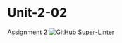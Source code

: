 # Unit-2-02
Assignment 2
[![GitHub Super-Linter](https://github.com/MaathusanS/Unit-2-02/workflows/Lint%20Code%20Base/badge.svg)](https://github.com/marketplace/actions/super-linter)
